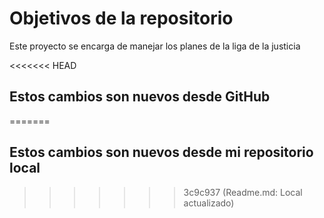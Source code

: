 # Objetivos de la repositorio

Este proyecto se encarga de manejar los planes de la liga de la justicia

<<<<<<< HEAD
## Estos cambios son nuevos desde GitHub

=======
## Estos cambios son nuevos desde mi repositorio local
>>>>>>> 3c9c937 (Readme.md: Local actualizado)
